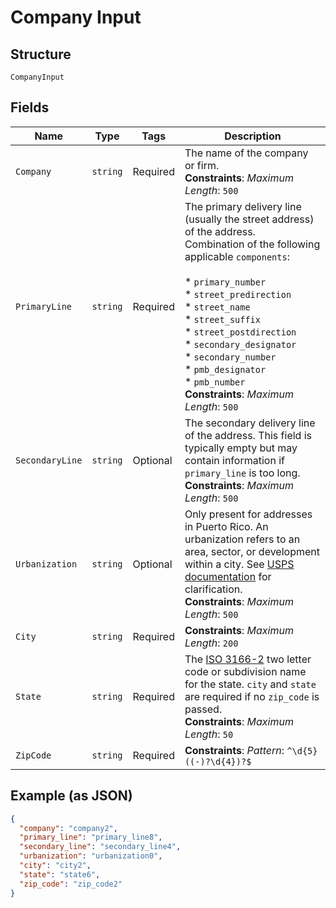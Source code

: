 
# Company Input

## Structure

`CompanyInput`

## Fields

| Name | Type | Tags | Description |
|  --- | --- | --- | --- |
| `Company` | `string` | Required | The name of the company or firm.<br>**Constraints**: *Maximum Length*: `500` |
| `PrimaryLine` | `string` | Required | The primary delivery line (usually the street address) of the address.<br>Combination of the following applicable `components`:<br><br>* `primary_number`<br>* `street_predirection`<br>* `street_name`<br>* `street_suffix`<br>* `street_postdirection`<br>* `secondary_designator`<br>* `secondary_number`<br>* `pmb_designator`<br>* `pmb_number`<br>**Constraints**: *Maximum Length*: `500` |
| `SecondaryLine` | `string` | Optional | The secondary delivery line of the address. This field is typically empty but may contain information if `primary_line` is too long.<br>**Constraints**: *Maximum Length*: `500` |
| `Urbanization` | `string` | Optional | Only present for addresses in Puerto Rico. An urbanization refers to an area, sector, or development within a city. See <a href="https://pe.usps.com/text/pub28/28api_008.htm#:~:text=I51.,-4%20Urbanizations&text=In%20Puerto%20Rico%2C%20identical%20street,placed%20before%20the%20urbanization%20name." target="_blank">USPS documentation</a> for clarification.<br>**Constraints**: *Maximum Length*: `500` |
| `City` | `string` | Required | **Constraints**: *Maximum Length*: `200` |
| `State` | `string` | Required | The <a href="https://en.wikipedia.org/wiki/ISO_3166-2:US" target="_blank">ISO 3166-2</a> two letter code or subdivision name for the state. `city` and `state` are required if no `zip_code` is passed.<br>**Constraints**: *Maximum Length*: `50` |
| `ZipCode` | `string` | Required | **Constraints**: *Pattern*: `^\d{5}((-)?\d{4})?$` |

## Example (as JSON)

```json
{
  "company": "company2",
  "primary_line": "primary_line8",
  "secondary_line": "secondary_line4",
  "urbanization": "urbanization0",
  "city": "city2",
  "state": "state6",
  "zip_code": "zip_code2"
}
```

